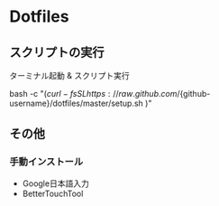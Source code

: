 # Dotfiles

## スクリプトの実行
ターミナル起動 & スクリプト実行

bash -c "$( curl -fsSL https://raw.github.com/${github-username}/dotfiles/master/setup.sh )"

## その他
### 手動インストール
- Google日本語入力
- BetterTouchTool